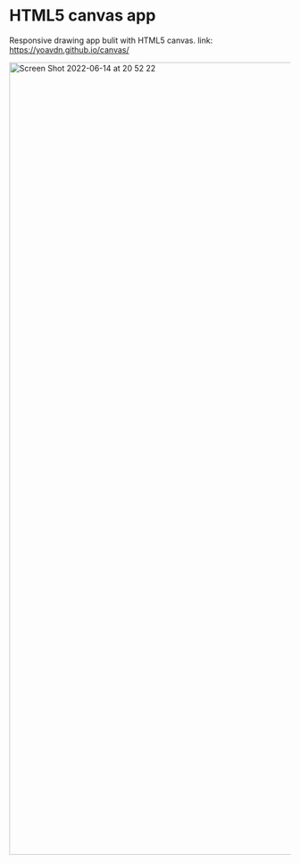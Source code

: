 #  HTML5 canvas app
Responsive drawing app bulit with HTML5 canvas.
link: https://yoavdn.github.io/canvas/

<img width="1419" alt="Screen Shot 2022-06-14 at 20 52 22" src="https://user-images.githubusercontent.com/88082101/173656870-71787c23-64d1-46fc-8372-09c7b3f304f4.png">
